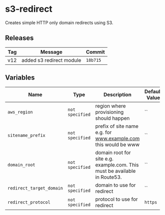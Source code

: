 s3-redirect
======


Creates simple HTTP only domain redirects using S3.

Releases
------

|Tag | Message | Commit|
--- | --- | ---
v12 | added s3 redirect module | `18b715`

Variables
------

|Name | Type | Description | Default Value|
--- | --- | --- | ---
`aws_region` | `not specified` | region where provisioning should happen | ``
`sitename_prefix` | `not specified` | prefix of site name e.g. for www.example.com this would be www | ``
`domain_root` | `not specified` | domain root for site e.g. example.com.  This must be available in Route53. | ``
`redirect_target_domain` | `not specified` | domain to use for redirect | ``
`redirect_protocol` | `not specified` | protocol to use for redirect | `https`

